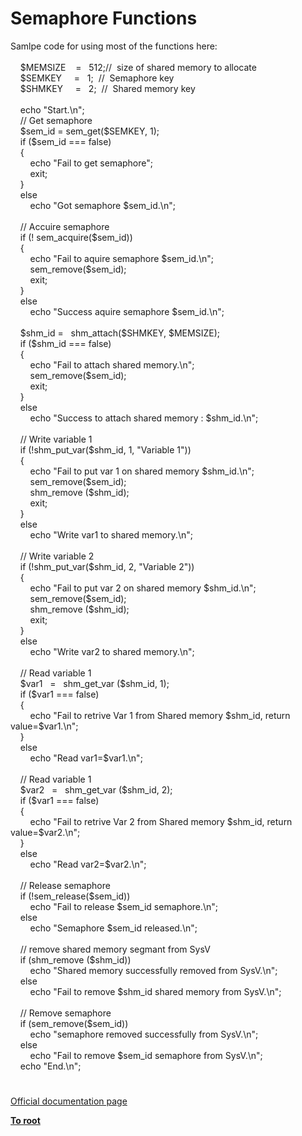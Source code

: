 # Semaphore Functions




<div class="phpcode"><span class="html">
Samlpe code for using most of the functions here:<br><br>&#xA0; &#xA0; $MEMSIZE&#xA0; &#xA0; =&#xA0;&#xA0; 512;//&#xA0; size of shared memory to allocate<br>&#xA0; &#xA0; $SEMKEY&#xA0; &#xA0;&#xA0; =&#xA0;&#xA0; 1;&#xA0; //&#xA0; Semaphore key<br>&#xA0; &#xA0; $SHMKEY&#xA0; &#xA0;&#xA0; =&#xA0;&#xA0; 2;&#xA0; //&#xA0; Shared memory key<br><br>&#xA0; &#xA0; echo &quot;Start.\n&quot;;<br>&#xA0; &#xA0; // Get semaphore<br>&#xA0; &#xA0; $sem_id = sem_get($SEMKEY, 1);<br>&#xA0; &#xA0; if ($sem_id === false)<br>&#xA0; &#xA0; {<br>&#xA0; &#xA0; &#xA0; &#xA0; echo &quot;Fail to get semaphore&quot;;<br>&#xA0; &#xA0; &#xA0; &#xA0; exit;<br>&#xA0; &#xA0; }<br>&#xA0; &#xA0; else<br>&#xA0; &#xA0; &#xA0; &#xA0; echo &quot;Got semaphore $sem_id.\n&quot;;<br><br>&#xA0; &#xA0; // Accuire semaphore<br>&#xA0; &#xA0; if (! sem_acquire($sem_id))<br>&#xA0; &#xA0; {<br>&#xA0; &#xA0; &#xA0; &#xA0; echo &quot;Fail to aquire semaphore $sem_id.\n&quot;;<br>&#xA0; &#xA0; &#xA0; &#xA0; sem_remove($sem_id);<br>&#xA0; &#xA0; &#xA0; &#xA0; exit;<br>&#xA0; &#xA0; }<br>&#xA0; &#xA0; else<br>&#xA0; &#xA0; &#xA0; &#xA0; echo &quot;Success aquire semaphore $sem_id.\n&quot;;<br><br>&#xA0; &#xA0; $shm_id =&#xA0;&#xA0; shm_attach($SHMKEY, $MEMSIZE);<br>&#xA0; &#xA0; if ($shm_id === false)<br>&#xA0; &#xA0; {<br>&#xA0; &#xA0; &#xA0; &#xA0; echo &quot;Fail to attach shared memory.\n&quot;;<br>&#xA0; &#xA0; &#xA0; &#xA0; sem_remove($sem_id);<br>&#xA0; &#xA0; &#xA0; &#xA0; exit;<br>&#xA0; &#xA0; }<br>&#xA0; &#xA0; else<br>&#xA0; &#xA0; &#xA0; &#xA0; echo &quot;Success to attach shared memory : $shm_id.\n&quot;;<br><br>&#xA0; &#xA0; // Write variable 1<br>&#xA0; &#xA0; if (!shm_put_var($shm_id, 1, &quot;Variable 1&quot;))<br>&#xA0; &#xA0; {<br>&#xA0; &#xA0; &#xA0; &#xA0; echo &quot;Fail to put var 1 on shared memory $shm_id.\n&quot;;<br>&#xA0; &#xA0; &#xA0; &#xA0; sem_remove($sem_id);<br>&#xA0; &#xA0; &#xA0; &#xA0; shm_remove ($shm_id);<br>&#xA0; &#xA0; &#xA0; &#xA0; exit;<br>&#xA0; &#xA0; }<br>&#xA0; &#xA0; else<br>&#xA0; &#xA0; &#xA0; &#xA0; echo &quot;Write var1 to shared memory.\n&quot;;<br><br>&#xA0; &#xA0; // Write variable 2<br>&#xA0; &#xA0; if (!shm_put_var($shm_id, 2, &quot;Variable 2&quot;))<br>&#xA0; &#xA0; {<br>&#xA0; &#xA0; &#xA0; &#xA0; echo &quot;Fail to put var 2 on shared memory $shm_id.\n&quot;;<br>&#xA0; &#xA0; &#xA0; &#xA0; sem_remove($sem_id);<br>&#xA0; &#xA0; &#xA0; &#xA0; shm_remove ($shm_id);<br>&#xA0; &#xA0; &#xA0; &#xA0; exit;<br>&#xA0; &#xA0; }<br>&#xA0; &#xA0; else<br>&#xA0; &#xA0; &#xA0; &#xA0; echo &quot;Write var2 to shared memory.\n&quot;;<br><br>&#xA0; &#xA0; // Read variable 1<br>&#xA0; &#xA0; $var1&#xA0;&#xA0; =&#xA0;&#xA0; shm_get_var ($shm_id, 1);<br>&#xA0; &#xA0; if ($var1 === false)<br>&#xA0; &#xA0; {<br>&#xA0; &#xA0; &#xA0; &#xA0; echo &quot;Fail to retrive Var 1 from Shared memory $shm_id, return value=$var1.\n&quot;;<br>&#xA0; &#xA0; }<br>&#xA0; &#xA0; else<br>&#xA0; &#xA0; &#xA0; &#xA0; echo &quot;Read var1=$var1.\n&quot;;<br><br>&#xA0; &#xA0; // Read variable 1<br>&#xA0; &#xA0; $var2&#xA0;&#xA0; =&#xA0;&#xA0; shm_get_var ($shm_id, 2);<br>&#xA0; &#xA0; if ($var1 === false)<br>&#xA0; &#xA0; {<br>&#xA0; &#xA0; &#xA0; &#xA0; echo &quot;Fail to retrive Var 2 from Shared memory $shm_id, return value=$var2.\n&quot;;<br>&#xA0; &#xA0; }<br>&#xA0; &#xA0; else<br>&#xA0; &#xA0; &#xA0; &#xA0; echo &quot;Read var2=$var2.\n&quot;;<br><br>&#xA0; &#xA0; // Release semaphore<br>&#xA0; &#xA0; if (!sem_release($sem_id))<br>&#xA0; &#xA0; &#xA0; &#xA0; echo &quot;Fail to release $sem_id semaphore.\n&quot;;<br>&#xA0; &#xA0; else<br>&#xA0; &#xA0; &#xA0; &#xA0; echo &quot;Semaphore $sem_id released.\n&quot;;<br><br>&#xA0; &#xA0; // remove shared memory segmant from SysV<br>&#xA0; &#xA0; if (shm_remove ($shm_id))<br>&#xA0; &#xA0; &#xA0; &#xA0; echo &quot;Shared memory successfully removed from SysV.\n&quot;;<br>&#xA0; &#xA0; else<br>&#xA0; &#xA0; &#xA0; &#xA0; echo &quot;Fail to remove $shm_id shared memory from SysV.\n&quot;;<br><br>&#xA0; &#xA0; // Remove semaphore<br>&#xA0; &#xA0; if (sem_remove($sem_id))<br>&#xA0; &#xA0; &#xA0; &#xA0; echo &quot;semaphore removed successfully from SysV.\n&quot;;<br>&#xA0; &#xA0; else<br>&#xA0; &#xA0; &#xA0; &#xA0; echo &quot;Fail to remove $sem_id semaphore from SysV.\n&quot;;<br>&#xA0; &#xA0; echo &quot;End.\n&quot;;</span>
</div>
  

#

[Official documentation page](https://www.php.net/manual/en/ref.sem.php)

**[To root](/README.md)**